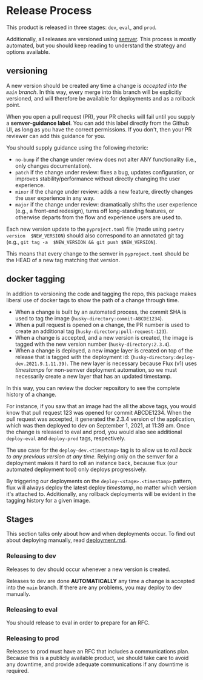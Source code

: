 # Release Process

This product is released in three stages: `dev`, `eval`, and `prod`.

Additionally, all releases are versioned using [semver]. This process is
mostly automated, but you should keep reading to understand the strategy
and options available.

## versioning

A new version should be created any time a change is _accepted into the `main` branch_.
In this way, every merge into this branch will be explicitly versioned, and will 
therefore be available for deployments and as a rollback point.

When you open a pull request (PR), your PR checks will fail until you supply
a **semver-guidance label**. You can add this label directly from the 
Github UI, as long as you have the correct permissions. If you don't, then your 
PR reviewer can add this guidance for you.

You should supply guidance using the following rhetoric:

- `no-bump` if the change under review does not alter ANY functionality (i.e., only
  changes documentation).
- `patch` if the change under review: fixes a bug, updates configuration, or 
improves stability/performance without directly changing the user experience.
- `minor` if the change under review: adds a new feature, directly changes the user 
experience in any way.
- `major` if the change under review: dramatically shifts the user experience (e.g., 
a front-end redesign), turns off long-standing features, or otherwise departs from 
the flow and experience users are used to.

Each new version update to the `pyproject.toml` file (made using `poetry version 
$NEW_VERSION`) should also correspond to an annotated git tag (e.g., `git tag -a 
$NEW_VERSION && git push $NEW_VERSION`).

This means that every change to the semver in `pyproject.toml` should be the HEAD of 
a new tag matching that version.

## docker tagging

In addition to versioning the code and tagging the repo, this package makes liberal 
use of docker tags to show the path of a change through time.

- When a change is built by an automated process, the commit SHA is used to tag the 
image (`husky-directory:commit-ABCDE1234`).
- When a pull request is opened on a change, the PR number is used to create an 
additional tag (`husky-directory:pull-request-123`).
- When a change is accepted, and a new version is created, the image is tagged
with the new version number (`husky-directory:2.3.4`).
- When a change is deployed, a new image layer is created on top of the release 
  that is tagged with the deployment id: (`husky-directory:deploy-dev.2021.9.1.11.39)`. 
  The new layer is necessary because Flux (v1) uses _timestamps_ for non-semver
  deployment automation, so we must necessarily create a new layer that has an updated
  timestamp.

In this way, you can review the docker repository to see the complete history of a 
change. 

For instance, if you saw that an image had the all the above tags, you would know
that pull request 123 was opened for commit ABCDE1234. When the pull request was 
accepted, it generated the 2.3.4 version of the application, which was then deployed
to dev on September 1, 2021, at 11:39 am. Once the change is released to eval and prod,
you would also see additional `deploy-eval` and `deploy-prod` tags, respectively.

The use case for the `deploy-dev.<timestamp>` tag is to allow us to _roll back to 
any previous version at any time._ Relying only on the semver for a deployment
makes it hard to roll an instance back, because flux (our automated deployment tool)
only deploys progressively. 

By triggering our deployments on the `deploy-<stage>.<timestamp>` pattern, flux will
always deploy the latest deploy _timestamp_, no matter which version it's attached 
to. Additionally, any rollback deployments will be evident in the tagging history
for a given image.


## Stages

This section talks only about how and when deployments occur. To find out about
deploying manually, read [deployment.md](deployment.md).

### Releasing to dev

Releases to dev should occur whenever a new version is created. 

Releases to dev are done **AUTOMATICALLY** any time a change is accepted into 
the `main` branch. If there are any problems, you may deploy to dev manually.

### Releasing to eval

You should release to eval in order to prepare for an RFC. 

### Releasing to prod

Releases to prod must have an RFC that includes a communications plan. Because this is 
a publicly available product, we should take care to avoid any downtime, and provide 
adequate communications if any downtime is required. 


[semver]: https://www.semver.org
